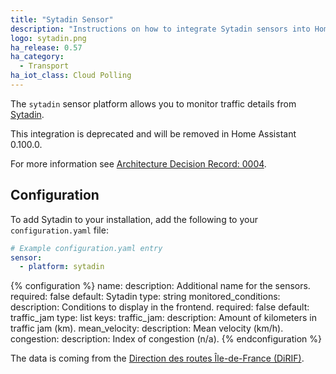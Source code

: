 ```yaml
---
title: "Sytadin Sensor"
description: "Instructions on how to integrate Sytadin sensors into Home Assistant."
logo: sytadin.png
ha_release: 0.57
ha_category:
  - Transport
ha_iot_class: Cloud Polling
---
```


The `sytadin` sensor platform allows you to monitor traffic details from [Sytadin](http://www.sytadin.fr).

<div class="note warning">

This integration is deprecated and will be removed in Home Assistant 0.100.0.

For more information see [Architecture Decision Record: 0004](https://github.com/home-assistant/architecture/blob/master/adr/0004-webscraping.md).

</div>

## Configuration

To add Sytadin to your installation, add the following to your `configuration.yaml` file:

```yaml
# Example configuration.yaml entry
sensor:
  - platform: sytadin
```

{% configuration %}
name:
  description: Additional name for the sensors.
  required: false
  default: Sytadin
  type: string
monitored_conditions:
  description: Conditions to display in the frontend.
  required: false
  default: traffic_jam
  type: list
  keys:
    traffic_jam:
      description: Amount of kilometers in traffic jam (km).
    mean_velocity:
      description: Mean velocity (km/h).
    congestion:
      description: Index of congestion (n/a).
{% endconfiguration %}

The data is coming from the [Direction des routes Île-de-France (DiRIF)](http://www.sytadin.fr).
